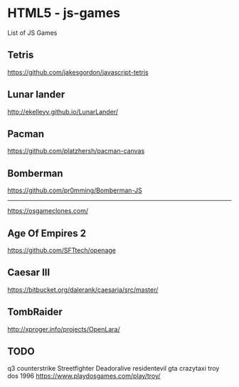 # HTML5 - js-games
List of JS Games

## Tetris
https://github.com/jakesgordon/javascript-tetris

## Lunar lander
http://ekelleyv.github.io/LunarLander/

## Pacman
https://github.com/platzhersh/pacman-canvas

## Bomberman
https://github.com/pr0mming/Bomberman-JS


---
https://osgameclones.com/

## Age Of Empires 2
https://github.com/SFTtech/openage

## Caesar III
https://bitbucket.org/dalerank/caesaria/src/master/

## TombRaider
http://xproger.info/projects/OpenLara/


## TODO

q3
counterstrike
Streetfighter
Deadoralive
residentevil
gta
crazytaxi
troy dos 1996 https://www.playdosgames.com/play/troy/
